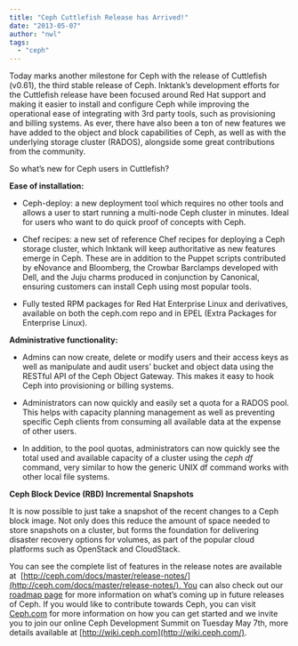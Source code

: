 ```yaml
---
title: "Ceph Cuttlefish Release has Arrived!"
date: "2013-05-07"
author: "nwl"
tags: 
  - "ceph"
---
```


­­Today marks another milestone for Ceph with the release of Cuttlefish (v0.61), the third stable release of Ceph. Inktank’s development efforts for the Cuttlefish release have been focused around Red Hat support and making it easier to install and configure Ceph while improving the operational ease of integrating with 3rd party tools, such as provisioning and billing systems. As ever, there have also been a ton of new features we have added to the object and block capabilities of Ceph, as well as with the underlying storage cluster (RADOS), alongside some great contributions from the community.

So what’s new for Ceph users in Cuttlefish?

**Ease of installation:**

- Ceph-deploy: a new deployment tool which requires no other tools and allows a user to start running a multi-node Ceph cluster in minutes. Ideal for users who want to do quick proof of concepts with Ceph.

- Chef recipes: a new set of reference Chef recipes for deploying a Ceph storage cluster, which Inktank will keep authoritative as new features emerge in Ceph. These are in addition to the Puppet scripts contributed by eNovance and Bloomberg, the Crowbar Barclamps developed with Dell, and the Juju charms produced in conjunction by Canonical, ensuring customers can install Ceph using most popular tools.

- Fully tested RPM packages for Red Hat Enterprise Linux and derivatives, available on both the ceph.com repo and in EPEL (Extra Packages for Enterprise Linux).

**Administrative functionality:**

- Admins can now create, delete or modify users and their access keys as well as manipulate and audit users’ bucket and object data using the RESTful API of the Ceph Object Gateway. This makes it easy to hook Ceph into provisioning or billing systems.

- Administrators can now quickly and easily set a quota for a RADOS pool. This helps with capacity planning management as well as preventing specific Ceph clients from consuming all available data at the expense of other users.

- In addition, to the pool quotas, administrators can now quickly see the total used and available capacity of a cluster using the _ceph df_ command, very similar to how the generic UNIX df command works with other local file systems.

**Ceph Block Device (RBD) Incremental Snapshots**

It is now possible to just take a snapshot of the recent changes to a Ceph block image. Not only does this reduce the amount of space needed to store snapshots on a cluster, but forms the foundation for delivering disaster recovery options for volumes, as part of the popular cloud platforms such as OpenStack and CloudStack.

You can see the complete list of features in the release notes are available at  [http://ceph.com/docs/master/release-notes/](http://ceph.com/docs/master/release-notes/). You can also check out our [roadmap page](http://www.inktank.com/about-inktank/roadmap/) for more information on what’s coming up in future releases of Ceph. If you would like to contribute towards Ceph, you can visit [Ceph.com](http://ceph.com/) for more information on how you can get started and we invite you to join our online Ceph Development Summit on Tuesday May 7th, more details available at [http://wiki.ceph.com](http://wiki.ceph.com/).

